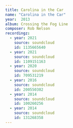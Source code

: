 ```yaml
---
title: Carolina in the Car
name: "Carolina in the Car"
year:  2013
album: Crossing the Fog Line
composer: Rob Nelson
recordingz:
  - year: 2021
    source: soundcloud
    id: 1135665640
  - year: 2021
    source: soundcloud
    id: 1109151163
  - year: 2020
    source: soundcloud
    id: 709531219
  - year: 2016
    source: soundcloud
    id: 200550302
  - year: 2014
    source: soundcloud
    id: 100260256
  - year: 2014
    source: soundcloud
    id: 131268358
---
```


